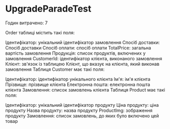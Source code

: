 # UpgradeParadeTest
Годин витрачено: 7


Order таблиці містить такі поля:

Ідентифікатор: унікальний ідентифікатор замовлення
Спосіб доставки: Спосіб доставки
Спосіб оплати: спосіб оплати
TotalPrice: загальна вартість замовлення
Продукція: список продуктів, включених у замовлення
CustomerId: ідентифікатор клієнта, виконаного замовлення
Клієнт: зв'язок із таблицею Клієнт, що вказує на клієнта, який виконав замовлення
Таблиця Customer має такі поля:

Ідентифікатор: ідентифікатор унікального клієнта
Ім'я: ім'я клієнта
Прізвище: прізвище клієнта
Електронна пошта: електронна пошта клієнта
Замовлення: список замовлень клієнта
Таблиця Product має такі поля:

Ідентифікатор: унікальний ідентифікатор продукту
Ціна продукту: ціна продукту
Назва продукту: назва продукту
ProductImg: зображення продукту
Замовлення: список замовлень, до яких було включено цей товар
